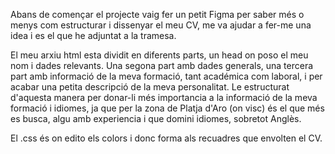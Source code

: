Abans de començar el projecte vaig fer un petit Figma per saber més o menys com estructurar i dissenyar el meu CV, me va ajudar a fer-me una idea i es el que he adjuntat a la tramesa.


El meu arxiu html esta dividit en diferents parts, un head on poso el meu nom i dades relevants. Una segona part amb dades generals, una tercera part amb informació
de la meva formació, tant académica com laboral, i per acabar una petita descripció de la meva personalitat.
Le estructurat d'aquesta manera per donar-li més importancia a la informació de la meva formació i idiomes, ja que per la zona de Platja d'Aro (on visc) és el que 
més es busca, algu amb experiencia i que domini idiomes, sobretot Anglès.


El .css és on edito els colors i donc forma als recuadres que envolten el CV.
